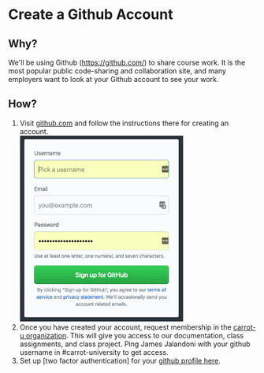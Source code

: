 # Create a Github Account
## Why?
We'll be using Github (https://github.com/) to share course work. It is the most popular public code-sharing
and collaboration site, and many employers want to look at your Github account to see your work.

## How?
1. Visit [github.com](https://github.com/) and follow the instructions there for creating an account.<br/>
![Join Github](../../images/install-fest/join_github.png)
2. Once you have created your account, request membership in the [carrot-u organization](https://github.com/carrot-u).
This will give you access to our documentation, class assignments, and class project.
Ping James Jalandoni with your github username in #carrot-university to get access.
3. Set up [two factor authentication] for your [github profile here](https://github.com/settings/security).
